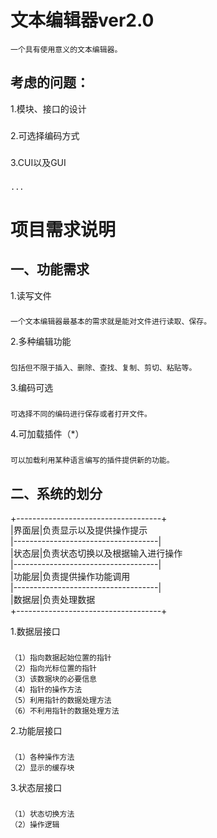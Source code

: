 文本编辑器ver2.0
===
    一个具有使用意义的文本编辑器。

考虑的问题：
---
1.模块、接口的设计
###
2.可选择编码方式
###
3.CUI以及GUI
###
    ...
###

项目需求说明
===
一、功能需求
---
1.读写文件
###
    一个文本编辑器最基本的需求就是能对文件进行读取、保存。
2.多种编辑功能
###
    包括但不限于插入、删除、查找、复制、剪切、粘贴等。
3.编码可选
###
    可选择不同的编码进行保存或者打开文件。
4.可加载插件（*）
###
    可以加载利用某种语言编写的插件提供新的功能。

二、系统的划分
---
+------------------------------------+  
|界面层|负责显示以及提供操作提示             
|------------------------------------|  
|状态层|负责状态切换以及根据输入进行操作  
|------------------------------------|  
|功能层|负责提供操作功能调用  
|------------------------------------|  
|数据层|负责处理数据              
+------------------------------------+  

1.数据层接口
###
    （1）指向数据起始位置的指针  
    （2）指向光标位置的指针  
    （3）该数据块的必要信息  
    （4）指针的操作方法  
    （5）利用指针的数据处理方法  
    （6）不利用指针的数据处理方法  
2.功能层接口
###    
    （1）各种操作方法  
    （2）显示的缓存块  
3.状态层接口
###
    （1）状态切换方法  
    （2）操作逻辑  
